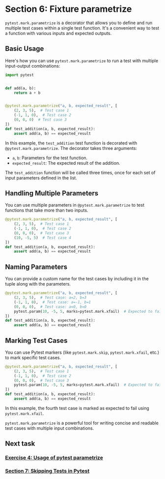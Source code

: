 # Section 6: Fixture parametrize

`pytest.mark.parametrize` is a decorator that allows you to define and run multiple test cases within a single test
function. It's a convenient way to test a function with various inputs and expected outputs.

## Basic Usage

Here's how you can use `pytest.mark.parametrize` to run a test with multiple input-output combinations:

```python
import pytest


def add(a, b):
    return a + b


@pytest.mark.parametrize("a, b, expected_result", [
    (2, 3, 5),  # Test case 1
    (-1, 1, 0),  # Test case 2
    (0, 0, 0)  # Test case 3
])
def test_addition(a, b, expected_result):
    assert add(a, b) == expected_result
```

In this example, the `test_addition` test function is decorated with `@pytest.mark.parametrize`. The decorator takes
three arguments:

* `a`, `b`: Parameters for the test function.
* `expected_result`: The expected result of the addition.

The `test_addition` function will be called three times, once for each set of input parameters defined in the list.

## Handling Multiple Parameters

You can use multiple parameters in `@pytest.mark.parametrize` to test functions that take more than two inputs.

```python
@pytest.mark.parametrize("a, b, expected_result", [
    (2, 3, 5),  # Test case 1
    (-1, 1, 0),  # Test case 2
    (0, 0, 0),  # Test case 3
    (10, -5, 5)  # Test case 4
])
def test_addition(a, b, expected_result):
    assert add(a, b) == expected_result
```

## Naming Parameters

You can provide a custom name for the test cases by including it in the tuple along with the parameters.

```python
@pytest.mark.parametrize("a, b, expected_result", [
    (2, 3, 5),  # Test case: a=2, b=3
    (-1, 1, 0),  # Test case: a=-1, b=1
    (0, 0, 0),  # Test case: a=0, b=0
    pytest.param(10, -5, 5, marks=pytest.mark.xfail)  # Expected to fail
])
def test_addition(a, b, expected_result):
    assert add(a, b) == expected_result
```

## Marking Test Cases

You can use Pytest markers (like `pytest.mark.skip`, `pytest.mark.xfail`, etc.) to mark specific test cases.

```python
@pytest.mark.parametrize("a, b, expected_result", [
    (2, 3, 5),  # Test case 1
    (-1, 1, 0),  # Test case 2
    (0, 0, 0),  # Test case 3
    pytest.param(10, -5, 5, marks=pytest.mark.xfail)  # Expected to fail
])
def test_addition(a, b, expected_result):
    assert add(a, b) == expected_result
```

In this example, the fourth test case is marked as expected to fail using `pytest.mark.xfail`.

`pytest.mark.parametrize` is a powerful tool for writing concise and readable test cases with multiple input
combinations.

## Next task
### [Exercise 4: Usage of pytest parametrize][1]
### [Section 7: Skipping Tests in Pytest][2]

[1]: ../pytest_exercises/04_fixture_parametrize.md
[2]: 07_skipping_tests.md